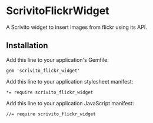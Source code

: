 # ScrivitoFlickrWidget

A Scrivito widget to insert images from flickr using its API.

## Installation

Add this line to your application's Gemfile:

    gem 'scrivito_flickr_widget'

Add this line to your application stylesheet manifest:

    *= require scrivito_flickr_widget

Add this line to your application JavaScript manifest:

    //= require scrivito_flickr_widget
